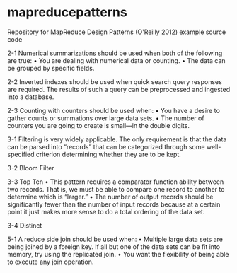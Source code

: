 mapreducepatterns
=================

Repository for MapReduce Design Patterns (O'Reilly 2012) example source code

2-1 Numerical summarizations should be used when both of the following are true:
• You are dealing with numerical data or counting.
• The data can be grouped by specific fields.

2-2 Inverted indexes should be used when
quick search query responses are required.
The results of such a query can be preprocessed and ingested into a database.

2-3 Counting with counters should be used when:
• You have a desire to gather counts or summations over large data sets.
• The number of counters you are going to create is small—in the double digits.

3-1 Filtering is very widely applicable.
The only requirement is that the data can be parsed into “records” that can
be categorized through some well-specified criterion determining whether they are to be kept.

3-2 Bloom Filter

3-3 Top Ten
• This pattern requires a comparator function ability between two records. That is,
  we must be able to compare one record to another to determine which is “larger.”
• The number of output records should be significantly fewer than the number of
  input records because at a certain point it just makes more sense to do a total ordering of the data set.

3-4 Distinct

5-1 A reduce side join should be used when:
• Multiple large data sets are being joined by a foreign key. If all but one of the data
sets can be fit into memory, try using the replicated join.
• You want the flexibility of being able to execute any join operation.